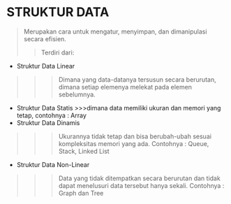 # STRUKTUR DATA
>Merupakan cara untuk mengatur, menyimpan, dan dimanipulasi secara efisien.
>>Terdiri dari:
* Struktur Data Linear
>>> Dimana yang data-datanya tersusun secara berurutan, dimana setiap elemenya melekat pada elemen sebelumnya.
- Struktur Data Statis >>>dimana data memiliki ukuran dan memori yang tetap,
contohnya : Array
- Struktur Data Dinamis
>>>Ukurannya tidak tetap dan bisa berubah-ubah sesuai kompleksitas memori yang ada.
Contohnya : Queue, Stack, Linked List
* Struktur Data Non-Linear
>>>Data yang tidak ditempatkan secara berurutan dan tidak dapat menelusuri data tersebut hanya sekali.
Contohnya : Graph dan Tree
